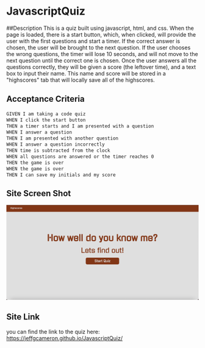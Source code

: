 # JavascriptQuiz


##Description
This is a quiz built using javascript, html, and css. When the page is loaded, there is a start button, which, when clicked, will provide the user with the first questions and start a timer. If the correct answer is chosen, the user will be brought to the next question. If the user chooses the wrong questions, the timer will lose 10 seconds, and will not move to the next question until the correct one is chosen. Once the user answers all the questions correctly, they will be given a score (the leftover time), and a text box to input their name. This name and score will be stored in a "highscores" tab that will locally save all of the highscores.

## Acceptance Criteria

```
GIVEN I am taking a code quiz
WHEN I click the start button
THEN a timer starts and I am presented with a question
WHEN I answer a question
THEN I am presented with another question
WHEN I answer a question incorrectly
THEN time is subtracted from the clock
WHEN all questions are answered or the timer reaches 0
THEN the game is over
WHEN the game is over
THEN I can save my initials and my score
```

## Site Screen Shot
![Javascript Quiz Screenshot](./Images/ScreenShot.png)

## Site Link
you can find the link to the quiz here: https://jeffgcameron.github.io/JavascriptQuiz/
